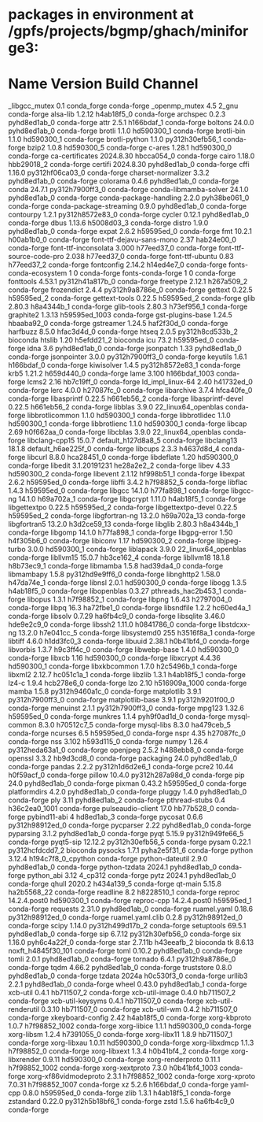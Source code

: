 # packages in environment at /gpfs/projects/bgmp/ghach/miniforge3:
#
# Name                    Version                   Build  Channel
_libgcc_mutex             0.1                 conda_forge    conda-forge
_openmp_mutex             4.5                       2_gnu    conda-forge
alsa-lib                  1.2.12               h4ab18f5_0    conda-forge
archspec                  0.2.3              pyhd8ed1ab_0    conda-forge
attr                      2.5.1                h166bdaf_1    conda-forge
boltons                   24.0.0             pyhd8ed1ab_0    conda-forge
brotli                    1.1.0                hd590300_1    conda-forge
brotli-bin                1.1.0                hd590300_1    conda-forge
brotli-python             1.1.0           py312h30efb56_1    conda-forge
bzip2                     1.0.8                hd590300_5    conda-forge
c-ares                    1.28.1               hd590300_0    conda-forge
ca-certificates           2024.8.30            hbcca054_0    conda-forge
cairo                     1.18.0               hbb29018_2    conda-forge
certifi                   2024.8.30          pyhd8ed1ab_0    conda-forge
cffi                      1.16.0          py312hf06ca03_0    conda-forge
charset-normalizer        3.3.2              pyhd8ed1ab_0    conda-forge
colorama                  0.4.6              pyhd8ed1ab_0    conda-forge
conda                     24.7.1          py312h7900ff3_0    conda-forge
conda-libmamba-solver     24.1.0             pyhd8ed1ab_0    conda-forge
conda-package-handling    2.2.0              pyh38be061_0    conda-forge
conda-package-streaming   0.9.0              pyhd8ed1ab_0    conda-forge
contourpy                 1.2.1           py312h8572e83_0    conda-forge
cycler                    0.12.1             pyhd8ed1ab_0    conda-forge
dbus                      1.13.6               h5008d03_3    conda-forge
distro                    1.9.0              pyhd8ed1ab_0    conda-forge
expat                     2.6.2                h59595ed_0    conda-forge
fmt                       10.2.1               h00ab1b0_0    conda-forge
font-ttf-dejavu-sans-mono 2.37                 hab24e00_0    conda-forge
font-ttf-inconsolata      3.000                h77eed37_0    conda-forge
font-ttf-source-code-pro  2.038                h77eed37_0    conda-forge
font-ttf-ubuntu           0.83                 h77eed37_2    conda-forge
fontconfig                2.14.2               h14ed4e7_0    conda-forge
fonts-conda-ecosystem     1                             0    conda-forge
fonts-conda-forge         1                             0    conda-forge
fonttools                 4.53.1          py312h41a817b_0    conda-forge
freetype                  2.12.1               h267a509_2    conda-forge
frozendict                2.4.4           py312h9a8786e_0    conda-forge
gettext                   0.22.5               h59595ed_2    conda-forge
gettext-tools             0.22.5               h59595ed_2    conda-forge
glib                      2.80.3               h8a4344b_1    conda-forge
glib-tools                2.80.3               h73ef956_1    conda-forge
graphite2                 1.3.13            h59595ed_1003    conda-forge
gst-plugins-base          1.24.5               hbaaba92_0    conda-forge
gstreamer                 1.24.5               haf2f30d_0    conda-forge
harfbuzz                  8.5.0                hfac3d4d_0    conda-forge
htseq                     2.0.5           py312h8cd533b_2    bioconda
htslib                    1.20                 h5efdd21_2    bioconda
icu                       73.2                 h59595ed_0    conda-forge
idna                      3.6                pyhd8ed1ab_0    conda-forge
jsonpatch                 1.33               pyhd8ed1ab_0    conda-forge
jsonpointer               3.0.0           py312h7900ff3_0    conda-forge
keyutils                  1.6.1                h166bdaf_0    conda-forge
kiwisolver                1.4.5           py312h8572e83_1    conda-forge
krb5                      1.21.2               h659d440_0    conda-forge
lame                      3.100             h166bdaf_1003    conda-forge
lcms2                     2.16                 hb7c19ff_0    conda-forge
ld_impl_linux-64          2.40                 h41732ed_0    conda-forge
lerc                      4.0.0                h27087fc_0    conda-forge
libarchive                3.7.4                hfca40fe_0    conda-forge
libasprintf               0.22.5               h661eb56_2    conda-forge
libasprintf-devel         0.22.5               h661eb56_2    conda-forge
libblas                   3.9.0           22_linux64_openblas    conda-forge
libbrotlicommon           1.1.0                hd590300_1    conda-forge
libbrotlidec              1.1.0                hd590300_1    conda-forge
libbrotlienc              1.1.0                hd590300_1    conda-forge
libcap                    2.69                 h0f662aa_0    conda-forge
libcblas                  3.9.0           22_linux64_openblas    conda-forge
libclang-cpp15            15.0.7          default_h127d8a8_5    conda-forge
libclang13                18.1.8          default_h6ae225f_0    conda-forge
libcups                   2.3.3                h4637d8d_4    conda-forge
libcurl                   8.8.0                hca28451_0    conda-forge
libdeflate                1.20                 hd590300_0    conda-forge
libedit                   3.1.20191231         he28a2e2_2    conda-forge
libev                     4.33                 hd590300_2    conda-forge
libevent                  2.1.12               hf998b51_1    conda-forge
libexpat                  2.6.2                h59595ed_0    conda-forge
libffi                    3.4.2                h7f98852_5    conda-forge
libflac                   1.4.3                h59595ed_0    conda-forge
libgcc                    14.1.0               h77fa898_1    conda-forge
libgcc-ng                 14.1.0               h69a702a_1    conda-forge
libgcrypt                 1.11.0               h4ab18f5_1    conda-forge
libgettextpo              0.22.5               h59595ed_2    conda-forge
libgettextpo-devel        0.22.5               h59595ed_2    conda-forge
libgfortran-ng            13.2.0              h69a702a_13    conda-forge
libgfortran5              13.2.0              h3d2ce59_13    conda-forge
libglib                   2.80.3               h8a4344b_1    conda-forge
libgomp                   14.1.0               h77fa898_1    conda-forge
libgpg-error              1.50                 h4f305b6_0    conda-forge
libiconv                  1.17                 hd590300_2    conda-forge
libjpeg-turbo             3.0.0                hd590300_1    conda-forge
liblapack                 3.9.0           22_linux64_openblas    conda-forge
libllvm15                 15.0.7               hb3ce162_4    conda-forge
libllvm18                 18.1.8               h8b73ec9_1    conda-forge
libmamba                  1.5.8                had39da4_0    conda-forge
libmambapy                1.5.8           py312hd9e9ff6_0    conda-forge
libnghttp2                1.58.0               h47da74e_1    conda-forge
libnsl                    2.0.1                hd590300_0    conda-forge
libogg                    1.3.5                h4ab18f5_0    conda-forge
libopenblas               0.3.27          pthreads_hac2b453_1    conda-forge
libopus                   1.3.1                h7f98852_1    conda-forge
libpng                    1.6.43               h2797004_0    conda-forge
libpq                     16.3                 ha72fbe1_0    conda-forge
libsndfile                1.2.2                hc60ed4a_1    conda-forge
libsolv                   0.7.29               ha6fb4c9_0    conda-forge
libsqlite                 3.46.0               hde9e2c9_0    conda-forge
libssh2                   1.11.0               h0841786_0    conda-forge
libstdcxx-ng              13.2.0               h7e041cc_5    conda-forge
libsystemd0               255                  h3516f8a_1    conda-forge
libtiff                   4.6.0                h1dd3fc0_3    conda-forge
libuuid                   2.38.1               h0b41bf4_0    conda-forge
libvorbis                 1.3.7                h9c3ff4c_0    conda-forge
libwebp-base              1.4.0                hd590300_0    conda-forge
libxcb                    1.16                 hd590300_0    conda-forge
libxcrypt                 4.4.36               hd590300_1    conda-forge
libxkbcommon              1.7.0                h2c5496b_1    conda-forge
libxml2                   2.12.7               hc051c1a_1    conda-forge
libzlib                   1.3.1                h4ab18f5_1    conda-forge
lz4-c                     1.9.4                hcb278e6_0    conda-forge
lzo                       2.10              h516909a_1000    conda-forge
mamba                     1.5.8           py312h9460a1c_0    conda-forge
matplotlib                3.9.1           py312h7900ff3_0    conda-forge
matplotlib-base           3.9.1           py312h9201f00_0    conda-forge
menuinst                  2.1.1           py312h7900ff3_0    conda-forge
mpg123                    1.32.6               h59595ed_0    conda-forge
munkres                   1.1.4              pyh9f0ad1d_0    conda-forge
mysql-common              8.3.0                h70512c7_5    conda-forge
mysql-libs                8.3.0                ha479ceb_5    conda-forge
ncurses                   6.5                  h59595ed_0    conda-forge
nspr                      4.35                 h27087fc_0    conda-forge
nss                       3.102                h593d115_0    conda-forge
numpy                     1.26.4          py312heda63a1_0    conda-forge
openjpeg                  2.5.2                h488ebb8_0    conda-forge
openssl                   3.3.2                hb9d3cd8_0    conda-forge
packaging                 24.0               pyhd8ed1ab_0    conda-forge
pandas                    2.2.2           py312h1d6d2e6_1    conda-forge
pcre2                     10.44                h0f59acf_0    conda-forge
pillow                    10.4.0          py312h287a98d_0    conda-forge
pip                       24.0               pyhd8ed1ab_0    conda-forge
pixman                    0.43.2               h59595ed_0    conda-forge
platformdirs              4.2.0              pyhd8ed1ab_0    conda-forge
pluggy                    1.4.0              pyhd8ed1ab_0    conda-forge
ply                       3.11               pyhd8ed1ab_2    conda-forge
pthread-stubs             0.4               h36c2ea0_1001    conda-forge
pulseaudio-client         17.0                 hb77b528_0    conda-forge
pybind11-abi              4                    hd8ed1ab_3    conda-forge
pycosat                   0.6.6           py312h98912ed_0    conda-forge
pycparser                 2.22               pyhd8ed1ab_0    conda-forge
pyparsing                 3.1.2              pyhd8ed1ab_0    conda-forge
pyqt                      5.15.9          py312h949fe66_5    conda-forge
pyqt5-sip                 12.12.2         py312h30efb56_5    conda-forge
pysam                     0.22.1          py312hcfdcdd7_2    bioconda
pysocks                   1.7.1              pyha2e5f31_6    conda-forge
python                    3.12.4          h194c7f8_0_cpython    conda-forge
python-dateutil           2.9.0              pyhd8ed1ab_0    conda-forge
python-tzdata             2024.1             pyhd8ed1ab_0    conda-forge
python_abi                3.12                    4_cp312    conda-forge
pytz                      2024.1             pyhd8ed1ab_0    conda-forge
qhull                     2020.2               h434a139_5    conda-forge
qt-main                   5.15.8              ha2b5568_22    conda-forge
readline                  8.2                  h8228510_1    conda-forge
reproc                    14.2.4.post0         hd590300_1    conda-forge
reproc-cpp                14.2.4.post0         h59595ed_1    conda-forge
requests                  2.31.0             pyhd8ed1ab_0    conda-forge
ruamel.yaml               0.18.6          py312h98912ed_0    conda-forge
ruamel.yaml.clib          0.2.8           py312h98912ed_0    conda-forge
scipy                     1.14.0          py312h499d17b_2    conda-forge
setuptools                69.5.1             pyhd8ed1ab_0    conda-forge
sip                       6.7.12          py312h30efb56_0    conda-forge
six                       1.16.0             pyh6c4a22f_0    conda-forge
star                      2.7.11b              h43eeafb_2    bioconda
tk                        8.6.13          noxft_h4845f30_101    conda-forge
toml                      0.10.2             pyhd8ed1ab_0    conda-forge
tomli                     2.0.1              pyhd8ed1ab_0    conda-forge
tornado                   6.4.1           py312h9a8786e_0    conda-forge
tqdm                      4.66.2             pyhd8ed1ab_0    conda-forge
truststore                0.8.0              pyhd8ed1ab_0    conda-forge
tzdata                    2024a                h0c530f3_0    conda-forge
urllib3                   2.2.1              pyhd8ed1ab_0    conda-forge
wheel                     0.43.0             pyhd8ed1ab_1    conda-forge
xcb-util                  0.4.1                hb711507_2    conda-forge
xcb-util-image            0.4.0                hb711507_2    conda-forge
xcb-util-keysyms          0.4.1                hb711507_0    conda-forge
xcb-util-renderutil       0.3.10               hb711507_0    conda-forge
xcb-util-wm               0.4.2                hb711507_0    conda-forge
xkeyboard-config          2.42                 h4ab18f5_0    conda-forge
xorg-kbproto              1.0.7             h7f98852_1002    conda-forge
xorg-libice               1.1.1                hd590300_0    conda-forge
xorg-libsm                1.2.4                h7391055_0    conda-forge
xorg-libx11               1.8.9                hb711507_1    conda-forge
xorg-libxau               1.0.11               hd590300_0    conda-forge
xorg-libxdmcp             1.1.3                h7f98852_0    conda-forge
xorg-libxext              1.3.4                h0b41bf4_2    conda-forge
xorg-libxrender           0.9.11               hd590300_0    conda-forge
xorg-renderproto          0.11.1            h7f98852_1002    conda-forge
xorg-xextproto            7.3.0             h0b41bf4_1003    conda-forge
xorg-xf86vidmodeproto     2.3.1             h7f98852_1002    conda-forge
xorg-xproto               7.0.31            h7f98852_1007    conda-forge
xz                        5.2.6                h166bdaf_0    conda-forge
yaml-cpp                  0.8.0                h59595ed_0    conda-forge
zlib                      1.3.1                h4ab18f5_1    conda-forge
zstandard                 0.22.0          py312h5b18bf6_1    conda-forge
zstd                      1.5.6                ha6fb4c9_0    conda-forge
